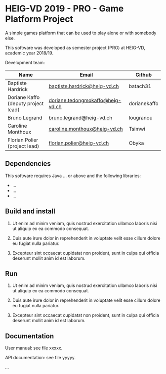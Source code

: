 # HEIG-VD 2019 - PRO - Game Platform Project

A simple games platform that can be used to play alone or with somebody else.

This software was developed as semester project (PRO) at HEIG-VD,
academic year 2018/19.

Development team:

| Name                                 | Email                            | Github       |
|--------------------------------------|----------------------------------|--------------|
| Baptiste Hardrick                    | baptiste.hardrick@heig-vd.ch     | batach31     |
| Doriane Kaffo (deputy project lead)  | doriane.tedongmokaffo@heig-vd.ch | dorianekaffo |
| Bruno Legrand                        | bruno.legrand@heig-vd.ch         | lougranou    |
| Caroline Monthoux                    | caroline.monthoux@heig-vd.ch     | Tsimwi       |
| Florian Polier (project lead)        | florian.polier@heig-vd.ch        | Obyka        |

## Dependencies

This software requires Java ... or above and the following libraries:

* ...
* ...
* ...

## Build and install

1. Ut enim ad minim veniam, quis nostrud exercitation ullamco laboris
   nisi ut aliquip ex ea commodo consequat.

2. Duis aute irure dolor in reprehenderit in voluptate velit esse
   cillum dolore eu fugiat nulla pariatur.

3. Excepteur sint occaecat cupidatat non proident, sunt in culpa qui
   officia deserunt mollit anim id est laborum.

## Run

1. Ut enim ad minim veniam, quis nostrud exercitation ullamco laboris
   nisi ut aliquip ex ea commodo consequat.

2. Duis aute irure dolor in reprehenderit in voluptate velit esse
   cillum dolore eu fugiat nulla pariatur.

3. Excepteur sint occaecat cupidatat non proident, sunt in culpa qui
   officia deserunt mollit anim id est laborum.

## Documentation

User manual: see file xxxxx.

API documentation: see file yyyyy.

...

